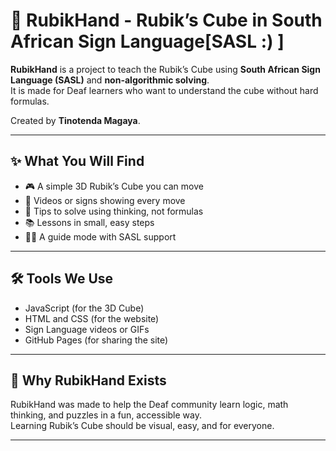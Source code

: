 # 🧩 RubikHand - Rubik’s Cube in South African Sign Language[SASL :) ]

**RubikHand** is a project to teach the Rubik’s Cube using **South African Sign Language (SASL)** and **non-algorithmic solving**.  
It is made for Deaf learners who want to understand the cube without hard formulas.

Created by **Tinotenda Magaya**.

---

## ✨ What You Will Find
- 🎮 A simple 3D Rubik’s Cube you can move
- 👐 Videos or signs showing every move
- 🧠 Tips to solve using thinking, not formulas
- 📚 Lessons in small, easy steps
- 🧑‍🏫 A guide mode with SASL support

---

## 🛠️ Tools We Use
- JavaScript (for the 3D Cube)
- HTML and CSS (for the website)
- Sign Language videos or GIFs
- GitHub Pages (for sharing the site)

---

## 💬 Why RubikHand Exists
RubikHand was made to help the Deaf community learn logic, math thinking, and puzzles in a fun, accessible way.  
Learning Rubik’s Cube should be visual, easy, and for everyone.

---


